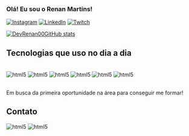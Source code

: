 
### Olá! Eu sou o Renan Martins! 

[![Instagram](https://img.shields.io/badge/Instagram-E4405F?style=for-the-badge&logo=instagram&logoColor=white)](https:www.instagram.com/renan_martinss00/.com)
[![LinkedIn](https://img.shields.io/badge/LinkedIn-0077B5?style=for-the-badge&logo=linkedin&logoColor=white)](https://www.linkedin.com/in/renanmartins00/)
[![Twitch](https://img.shields.io/badge/Twitch-9146FF?style=for-the-badge&logo=twitch&logoColor=white)](https://www.twitch.tv/renan_marttins00)


[![DevRenan00GitHub stats](https://github-readme-stats.vercel.app/api?username=RenanMartins)](https://github.com/DevRenan00/github-readme-stats)

## Tecnologias que uso no dia a dia 

<div style="display: incline_block"><br/>
  <img align="center" alt="html5" src="https://img.shields.io/badge/HTML5-E34F26?style=for-the-badge&logo=html5&logoColor=white" />
  <img align="center" alt="html5" src="https://img.shields.io/badge/CSS-239120?&style=for-the-badge&logo=css3&logoColor=white" />
  <img align="center" alt="html5" src="https://img.shields.io/badge/Python-14354C?style=for-the-badge&logo=python&logoColor=white" />
  <img align="center" alt="html5" src="https://img.shields.io/badge/JavaScript-F7DF1E?style=for-the-badge&logo=javascript&logoColor=black" />
  <img align="center" alt="html5" src="https://img.shields.io/badge/React-20232A?style=for-the-badge&logo=react&logoColor=61DAFB" />
  <img align="center" alt="html5" src="https://img.shields.io/badge/Node.js-43853D?style=for-the-badge&logo=node.js&logoColor=white" />

</div><br/>

Em busca da primeira oportunidade na área para conseguir me formar!

## Contato

 <img align="center" alt="html5" src="https://img.shields.io/badge/WhatsApp-25D366?style=for-the-badge&logo=whatsapp&logoColor=white" />
 <img align="center" alt="html5" src="https://img.shields.io/badge/Microsoft_Outlook-0078D4?style=for-the-badge&logo=microsoft-outlook&logoColor=white" />
